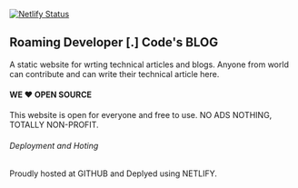 [![Netlify Status](https://api.netlify.com/api/v1/badges/d4f71362-4962-435c-a89b-b713226c1976/deploy-status)](https://app.netlify.com/sites/epic-einstein-8e8678/deploys)

##  Roaming Developer [.] Code's BLOG

A static website for wrting technical articles and blogs. Anyone from world can contribute and can write their technical article here.

#### WE ❤️ OPEN SOURCE

This website is open for everyone and free to use. NO ADS NOTHING, TOTALLY NON-PROFIT.

###### Deployment and Hoting
Proudly hosted at GITHUB and Deplyed using NETLIFY.